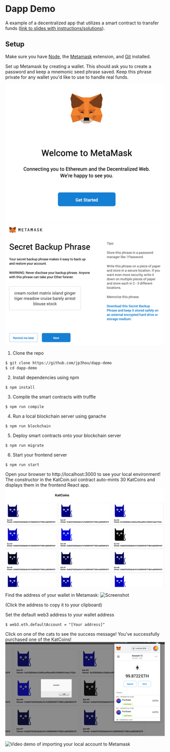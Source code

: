 # Dapp Demo
A example of a decentralized app that utilizes a smart contract to transfer funds ([link to slides with instructions/solutions](https://docs.google.com/presentation/d/15LqMhebc0wOZNEtneU-mZjJ-r1l-Z9bLvIgNk2d8ePU/edit?usp=sharing)).

## Setup

Make sure you have [Node](https://nodejs.org), the [Metamask](https://metamask.io/) extension, and [Git](https://git-scm.com/book/en/v2/Getting-Started-Installing-Git) installed.

Set up Metamask by creating a wallet. This should ask you to create a password and keep a mnemonic seed phrase saved. Keep this phrase private for any wallet you'd like to use to handle real funds.

![Screenshot](/screenshots/metamask_welcome.png?raw=true)
![Screenshot](/screenshots/metamask_mnemonic.png?raw=true)

1. Clone the repo

```
$ git clone https://github.com/jp3hou/dapp-demo
$ cd dapp-demo
```

2. Install dependencies using npm

```
$ npm install
```

3. Compile the smart contracts with truffle

```
$ npm run compile
```

4. Run a local blockchain server using ganache

```
$ npm run blockchain
```

5. Deploy smart contracts onto your blockchain server

```
$ npm run migrate
```
6. Start your frontend server

```
$ npm run start
```

Open your browser to http://localhost:3000 to see your local environment!
The constructor in the KatCoin.sol contract auto-mints 30 KatCoins and displays them in the frontend React app.
![Screenshot](/screenshots/kats_home.png?raw=true)

Find the address of your wallet in Metamask:
![Screenshot](/screenshots/metamask.png?raw=true)

(Click the address to copy it to your clipboard)

Set the default web3 address to your wallet address

```
$ web3.eth.defaultAccount = "[Your address]"
```

Click on one of the cats to see the success message! You've successfully purchased one of the KatCoins!
![Screenshot](/screenshots/successful_purchase.png?raw=true)

![Video demo of importing your local account to Metamask](https://youtu.be/60M7Kq_mrFE)
